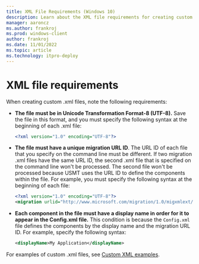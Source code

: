 ```yaml
---
title: XML File Requirements (Windows 10)
description: Learn about the XML file requirements for creating custom .xml files, like the file must be in UTF-8 and have a unique migration URL ID.
manager: aaroncz
ms.author: frankroj
ms.prod: windows-client
author: frankroj
ms.date: 11/01/2022
ms.topic: article
ms.technology: itpro-deploy
---
```


# XML file requirements

When creating custom .xml files, note the following requirements:

- **The file must be in Unicode Transformation Format-8 (UTF-8).** Save the file in this format, and you must specify the following syntax at the beginning of each .xml file:

    ```xml
    <?xml version="1.0" encoding="UTF-8"?>
    ```

- **The file must have a unique migration URL ID**. The URL ID of each file that you specify on the command line must be different. If two migration .xml files have the same URL ID, the second .xml file that is specified on the command line won't be processed. The second file won't be processed because USMT uses the URL ID to define the components within the file. For example, you must specify the following syntax at the beginning of each file:

    ```xml
    <?xml version="1.0" encoding="UTF-8"?>
    <migration urlid="http://www.microsoft.com/migration/1.0/migxmlext/<CustomFileName>">
    ```

- **Each component in the file must have a display name in order for it to appear in the Config.xml file.** This condition is because the `Config.xml` file defines the components by the display name and the migration URL ID. For example, specify the following syntax:

    ```xml
    <displayName>My Application</displayName>
    ```

For examples of custom .xml files, see [Custom XML examples](usmt-custom-xml-examples.md).
